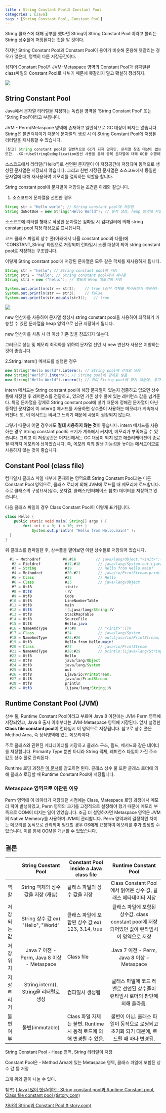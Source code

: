 ```yaml
---
title : String Constant Pool과 Constant Pool
categories : [Java]
tags : [String Constant Pool, Constant Pool]
---
```


String 클래스에 대해 공부를 했다면 String이 String Constant Pool 이라고 불리는 String 상수풀에 저장된다는 것을 알 것이다.

하지만 String Constant Pool과 Constant Pool이 용어가 비슷해 혼용해 헷갈리는 경우가 많은데, 명백히 다른 저장공간이다.

심지어 Constant Pool은 JVM-Metaspace 영역의 Constant Pool과 컴파일된 class파일의 Constant Pool로 나뉘기 때문에 헷갈리지 말고 확실히 정리하자.

![](https://blog.kakaocdn.net/dn/eaJffC/btsgwMqYWOP/lWjjsBoXdDoUMWgrSr5ZCK/img.png)

## String Constant Pool

Java에서 문자열 리터럴을 지정하는 독립된 영역을 'String Constant Pool' 또는 'String Pool'이라고 부릅니다.

 JVM - Perm/Metaspace 영역에 존재하고 일반적으로 GC 대상이 되지는 않습니다. String은 불변객체이기 때문에 문자열의 생성 시 이 String Constant Pool에 저장된 리터럴을 재사용할 수 있습니다.

```java
[참고] String constant pool은 일반적으로 GC가 되지 않지만, 문자열 참조 대상이 없는 경우 선택적으로 GC 대상이 되기도 합니다. 
또한, -XX:+UseStringDeduplication옵션 사용을 통해 중복 문자열에 대해 GC를 수행하도록 트리거를 줄 수 있습니다. 자세한 내용은 여기를 참조해주세요.
```

소스코드에서 리터럴("Hello")로 선언된 문자열이 이 저장공간에 저장되며 동적으로 생성된 문자열은 저장되지 않습니다. 그리고 한번 저장된 문자열은 소스코드에서 동일한 문자열에 대해 재사용하여 메모리를 절약하는 역할을 합니다.

String constant pool에 문자열이 저장되는 조건은 아래와 같습니다.

1. 소스코드에 문자열을 선언한 경우

```java
String str = "Hello world"; // String constant pool에 저장됨
String doNotUse = new String("Hello World"); // 동적 생성, heap 영역에 저장됨
```

소스코드에 리터럴 형태로 작성한 문자열은 컴파일 시 컴파일러에 의해 string constant pool 지정 대상으로 표시됩니다.

코드 클래스 파일의 상수 풀(아래에서 나올 constant pool과 다름)에 'CONSTANT_String' 타입으로 저장되며 런타임시 스캔 대상이 되어 string constant pool로 저장하는 구조입니다.

이렇게 String constant pool에 저장된 문자열은 모두 같은 객체를 재사용하게 됩니다.

```java
String str = "hello"; // String constant pool에 저장
String str2 = "hello"; // String constant pool에서 재사용
String str3 = new ("hello"); // 별도의 Heap 메모리에 저장

System.out.println(str == str2);	// true (같은 객체를 재사용하기 때문에)
System.out.println(str == str3);	// false
System.out.println(str.equals(str3));	// true
```

![](https://blog.kakaocdn.net/dn/cotK5y/btsgCiZkpuA/Go6dv3XeaWJeR8hV71TUg0/img.png)

new 연산자를 사용하여 문자열 생성시 string constant pool을 사용하여 최적화가 가능할 수 있던 문자열을 heap 영역으로 신규 저장하게 됩니다. 

new 연산자를 사용 시 더 이상 기존 값을 참조되지 않는다.

그러므로 성능 및 메모리 최적화를 위하여 문자열 선언 시 new 연산자 사용은 지양하는 것이 좋습니다.

2.String.intern() 메서드를 실행한 경우

```java
new String("Hello World").intern(); // String pool에 강제로 넣음
new String("World").intern(); // String pool에 강제로 넣음
new String("Hello World").intern(); // 이미 String pool에 있기 때문에, 추가되지 않음
```

intern 메서드는 String constant pool에 해당 문자열이 있는지 검증하고 없으면 상수 풀에 저장한 후 레퍼런스를 전달하고, 있으면 기존 상수 풀에 있는 레퍼런스 값을 넘겨준다. 특정 문자열을 강제로 String constant pool에  넣기 때문에 정해진 문자열이 아닌 동적인 문자열에 이 intern() 메서드를 사용하면 상수풀이 사용하는 메모리가 계속해서 커진다. 또, 이 메서드는 비싸고 느리기 때문에 사용이 권장되지 않는다.

그렇기 때문에 어떤 경우에도 **절대 사용하지 않는 것**이 좋습니다. intern 메서드를 사용하는 경우 String constant pool의 크기가 계속해서 커지며, 메모리가 부족해질 수 있습니다. 그리고 이 저장공간은 어지간해서는 GC 대상이 되지 않고 애플리케이션이 종료될 때까지 메모리에 남아있습니다. 즉, 메모리 릭의 발생 가능성을 높이는 메서드이므로 사용하지 않는 것이 좋습니다.

## Constant Pool (class file)

컴파일시 클래스 파일 내부에 존재하는 영역으로 String Constant Pool과는 다른 Constant Pool 영역으로, 클래스 로더에 의해 JVM에 로드될 때 메모리에 로드합니다. 주로 클래스의 구성요서(상수, 문자열, 클래스/인터페이스 참조) 데이터를 저장하고 있습니다.

다음 클래스 파일의 경우 Class Constant Pool이 이렇게 표기됩니다.

```java
class Hello {
    public static void main( String[] args ) {
        for( int i = 0; i < 10; i++ )
            System.out.println( "Hello from Hello.main!" );
  }
}
```

위 클래스를 컴파일한 후, 상수풀을 열어보면 이런 상수들로 저장되어 있습니다.

```java
  #1 = Methodref          #6.#16         // java/lang/Object."<init>":()V
   #2 = Fieldref           #17.#18        // java/lang/System.out:Ljava/io/PrintStream;
   #3 = String             #19            // Hello from Hello.main!
   #4 = Methodref          #20.#21        // java/io/PrintStream.println:(Ljava/lang/String;)V
   #5 = Class              #22            // Hello
   #6 = Class              #23            // java/lang/Object
   #7 = Utf8               <init>
   #8 = Utf8               ()V
   #9 = Utf8               Code
  #10 = Utf8               LineNumberTable
  #11 = Utf8               main
  #12 = Utf8               ([Ljava/lang/String;)V
  #13 = Utf8               StackMapTable
  #14 = Utf8               SourceFile
  #15 = Utf8               Hello.java
  #16 = NameAndType        #7:#8          // "<init>":()V
  #17 = Class              #24            // java/lang/System
  #18 = NameAndType        #25:#26        // out:Ljava/io/PrintStream;
  #19 = Utf8               Hello from Hello.main!
  #20 = Class              #27            // java/io/PrintStream
  #21 = NameAndType        #28:#29        // println:(Ljava/lang/String;)V
  #22 = Utf8               Hello
  #23 = Utf8               java/lang/Object
  #24 = Utf8               java/lang/System
  #25 = Utf8               out
  #26 = Utf8               Ljava/io/PrintStream;
  #27 = Utf8               java/io/PrintStream
  #28 = Utf8               println
  #29 = Utf8               (Ljava/lang/String;)V
```

## Runtime Constant Pool (JVM)

상수 풀, Runtime Constant Pool이라고 부르며 Java 8 이전에는 JVM-Perm 영역에 저장되었고, Java 8 출시 이후부터는 JVM-Metaspace 영역에 저장된다. 앞서 설명한 **Class file constant pool**이 런타임시 이 영역으로 저장됩니다. 참고로 상수 풀은 Method Area, 즉 정적영역에 있는 메모리이다.

주로 클래스와 관련된 메타데이터를 저장하고 클래스 구조, 필드, 메서드와 같은 데이터를 저장합니다. Primarity Type 뿐만 아니라 String 객체, 레퍼런스 타입이 가진 주소 값도 상수 풀로 관리된다.

Runtime 로딩 과정은 [이 문서](https://docs.oracle.com/javase/specs/jvms/se6/html/ConstantPool.doc.html)를 참고하면 된다. 클래스 상수 풀 또한 클래스 로더에 의해 클래스 로딩할 때 Runtime Constant Pool에 저장됩니다.

### Metaspace 영역으로 이관된 이유

Perm 영역에 이 데이터가 저장되던 시점에는 Class, Matespace 로딩 과정에서 메모리 릭이 발생하였고, Perm 영역의 크기를 고정적으로 설정해야 했기 때문에 메모리 부족으로 OOM이 터지는 일이 있었습니다. 조금 더 설명하자면 Metaspace 영역은 JVM의 Native Memeory를 사용하며 JVM이 관리합니다. Perm 영역과의 결정적인 차이는 메모리를 동적으로 관리되며 필요할 경우 OS에게 요청하여 메모리를 추가 할당할 수 있습니다. 이를 통해 OOM을 개선할 수 있었습니다.

## 결론

|             |            String Constant Pool             | Constant Pool inside a Java class file                       |                    Runtime Constant Pool                     |
| ----------- | :-----------------------------------------: | ------------------------------------------------------------ | :----------------------------------------------------------: |
| 역할        |     String 객체의 상수 값을 저장 (캐싱)     | 클래스 파일의 상수 값을 저장                                 | Class Constant Pool에서 읽어온 상수 값, 클래스 메타데이터 저장 |
| 저장되는 값 |     String 상수 값 ex) "Hello", "World"     | 클래스 파일에 포함된 상수 값 ex) 123, 3.14,  true            | 클래스 파일에 포함된 상수값. class constant pool에 저장되어있던 값이 런타임시 이 영역으로 저장 |
| 저장 위치   | Java 7 이전 - Perm, Java 8 이상 - Metaspace | Class file                                                   |         Java 7 이전 - Perm, Java 8 이상 - Metaspace          |
| 저장 트리거 |   String.intern(), String을 리터럴로 생성   | 컴파일시 생성됨                                              | 클래스 파일에 코드 레벨로 선언된 상수풀이 런타임시 로더의 판단에 의해 올라옴. |
| 불변 여부   |               불변(immutable)               | Class 파일 자체는 불변. Runtime 시 동적 로드에 의해 변경될 수 있음. | 불변이 아님. 클래스 파일이 동적으로 로딩되고 초기화 되기 때문에, 로드될 때 마다 변경됨. |

String Constant Pool - Heap 영역, String 리터럴이 저장

Constant Pool은 - Method Area에 있는 Metaspace 영역, 클래스 파일에 포함된 상수 값 등 저장

크게 위와 같이 나눌 수 있다.

참조) [[Java\] 많이 헷갈려하는 String constant pool과 Runtime Constant pool, Class file constant pool (tistory.com)](https://deveric.tistory.com/123)

[자바의 String과 Constant Pool (tistory.com)](https://jiwondev.tistory.com/114)

